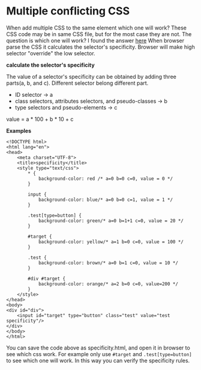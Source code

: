 # Multiple conflicting CSS
When add multiple CSS to the same element which one will work? These CSS code may be in same CSS file, but
for the most case they are not. The question is which one will work? I found the answer [here](https://www.w3.org/TR/selectors/#specificity)
When browser parse the CSS it calculates the selector's specificity. Browser will make high selector
  "override" the low selector. 

**calculate the selector's specificity**

The value of a selector's specificity can be obtained by adding three parts(a, b, and c). Different 
selector belong different part.
 
* ID selector -> a
* class selectors, attributes selectors, and pseudo-classes -> b
* type selectors and pseudo-elements -> c

value = a * 100 + b * 10 + c 

**Examples**

```
<!DOCTYPE html>
<html lang="en">
<head>
    <meta charset="UTF-8">
    <title>specificity</title>
    <style type="text/css">
        * {
            background-color: red /* a=0 b=0 c=0, value = 0 */
        }

        input {
            background-color: blue/* a=0 b=0 c=1, value = 1 */
        }

        .test[type=button] {
            background-color: green/* a=0 b=1+1 c=0, value = 20 */
        }

        #target {
            background-color: yellow/* a=1 b=0 c=0, value = 100 */
        }

        .test {
            background-color: brown/* a=0 b=1 c=0, value = 10 */
        }

        #div #target {
            background-color: orange/* a=2 b=0 c=0, value=200 */
        }
    </style>
</head>
<body>
<div id="div">
    <input id="target" type="button" class="test" value="test specificity"/>
</div>
</body>
</html>
```
You can save the code above as specificity.html, and open it in browser to see which css work. For example only use
``#target`` and ``.test[type=button]`` to see which one will work. In this way you can verify the specificity rules.
